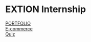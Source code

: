 # EXTION Internship

[PORTFOLIO](https://sabarishav.github.io/EXTION-Internship/Portfolio/index.html) <br>
[E-commerce](https://sabarishav.github.io/EXTION-Internship/E-commerce/index.html) <br>
[Quiz](https://sabarishav.github.io/EXTION-Internship/Quiz/start.html)
